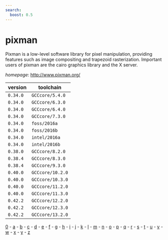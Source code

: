 ```yaml
---
search:
  boost: 0.5
---
```

# pixman

Pixman is a low-level software library for pixel manipulation, providing  features such as image compositing and trapezoid rasterization. Important  users of pixman are the cairo graphics library and the X server.

*homepage*: <http://www.pixman.org/>

version | toolchain
--------|----------
``0.34.0`` | ``GCCcore/5.4.0``
``0.34.0`` | ``GCCcore/6.3.0``
``0.34.0`` | ``GCCcore/6.4.0``
``0.34.0`` | ``GCCcore/7.3.0``
``0.34.0`` | ``foss/2016a``
``0.34.0`` | ``foss/2016b``
``0.34.0`` | ``intel/2016a``
``0.34.0`` | ``intel/2016b``
``0.38.0`` | ``GCCcore/8.2.0``
``0.38.4`` | ``GCCcore/8.3.0``
``0.38.4`` | ``GCCcore/9.3.0``
``0.40.0`` | ``GCCcore/10.2.0``
``0.40.0`` | ``GCCcore/10.3.0``
``0.40.0`` | ``GCCcore/11.2.0``
``0.40.0`` | ``GCCcore/11.3.0``
``0.42.2`` | ``GCCcore/12.2.0``
``0.42.2`` | ``GCCcore/12.3.0``
``0.42.2`` | ``GCCcore/13.2.0``

[0](../0/index.md) - [a](../a/index.md) - [b](../b/index.md) - [c](../c/index.md) - [d](../d/index.md) - [e](../e/index.md) - [f](../f/index.md) - [g](../g/index.md) - [h](../h/index.md) - [i](../i/index.md) - [j](../j/index.md) - [k](../k/index.md) - [l](../l/index.md) - [m](../m/index.md) - [n](../n/index.md) - [o](../o/index.md) - [p](../p/index.md) - [q](../q/index.md) - [r](../r/index.md) - [s](../s/index.md) - [t](../t/index.md) - [u](../u/index.md) - [v](../v/index.md) - [w](../w/index.md) - [x](../x/index.md) - [y](../y/index.md) - [z](../z/index.md)


